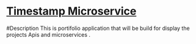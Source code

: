 
# [Timestamp Microservice](https://www.freecodecamp.org/learn/apis-and-microservices/apis-and-microservices-projects/timestamp-microservice)

#Description
This is portifolio application that will be build for display the projects  Apis and microservices  .